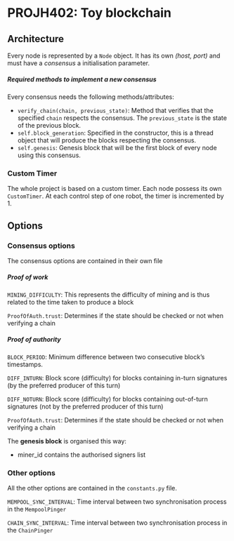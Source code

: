 # PROJH402: Toy blockchain

## Architecture
Every node is represented by a ``Node`` object. It has its own *(host, port)* and must have a *consensus* a initialisation parameter.


##### Required methods to implement a new consensus

Every consensus needs the following methods/attributes:

- ``verify_chain(chain, previous_state)``: Method that verifies that the specified ``chain`` respects the consensus. The ``previous_state`` is the state of the previous block.
- ``self.block_generation``: Specified in the constructor, this is a thread object that will produce the blocks respecting the consensus.
- ``self.genesis``: Genesis block that will be the first block of every node using this consensus.

### Custom Timer
The whole project is based on a custom timer. Each node possess its own ``CustomTimer``. At each control step of one robot, the timer is incremented by 1. 



## Options

### Consensus options
The consensus options are contained in their own file

##### Proof of work
``MINING_DIFFICULTY``: This represents the difficulty of mining and is thus related to the time taken to produce a block

``ProofOfAuth.trust``: Determines if the state should be checked or not when verifying a chain 

##### Proof of authority
``BLOCK_PERIOD``: Minimum difference between two consecutive block’s timestamps.

``DIFF_INTURN``: Block score (difficulty) for blocks containing in-turn signatures (by the preferred producer of this turn)

``DIFF_NOTURN``: Block score (difficulty) for blocks containing out-of-turn signatures (not by the preferred producer of this turn)

``ProofOfAuth.trust``: Determines if the state should be checked or not when verifying a chain 

The __genesis block__ is organised this way:

- miner_id contains the authorised signers list
### Other options
All the other options are contained in the ``constants.py`` file.

``MEMPOOL_SYNC_INTERVAL``: Time interval between two synchronisation process in the ``MempoolPinger``

``CHAIN_SYNC_INTERVAL``: Time interval between two synchronisation process in the ``ChainPinger``







